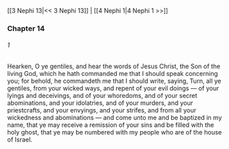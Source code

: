 [[3 Nephi 13|<< 3 Nephi 13]]  |  [[4 Nephi 1|4 Nephi 1 >>]]

### Chapter 14
###### 1
Hearken, O ye gentiles, and hear the words of Jesus Christ, the Son of the living God, which he hath commanded me that I should speak concerning you; for behold, he commandeth me that I should write, saying, Turn, all ye gentiles, from your wicked ways, and repent of your evil doings — of your lyings and deceivings, and of your whoredoms, and of your secret abominations, and your idolatries, and of your murders, and your priestcrafts, and your envyings, and your strifes, and from all your wickedness and abominations — and come unto me and be baptized in my name, that ye may receive a remission of your sins and be filled with the holy ghost, that ye may be numbered with my people who are of the house of Israel.